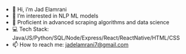 - 👋 Hi, i’m Jad Elamrani
- 👀 I’m interested in NLP ML models
- 🌱 Proficient in advanced scraping algorithms and data science
- 💻 Tech Stack: Java/JS/Python/SQL/Node/Express/React/ReactNative/HTML/CSS
- 📫 How to reach me: jadelamrani7@gmail.com
